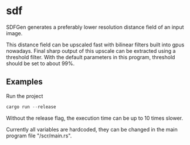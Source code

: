 # sdf

SDFGen generates a preferably lower resolution distance field of an input image.

This distance field can be upscaled fast with bilinear filters built into gpus nowadays.
Final sharp output of this upscale can be extracted using a threshold filter. With the default parameters in this program, threshold should be set to about 99%.

## Examples
Run the project
```rust
cargo run --release
```
Without the release flag, the execution time can be up to 10 times slower.

Currently all variables are hardcoded, they can be changed in the main program file "/scr/main.rs".
